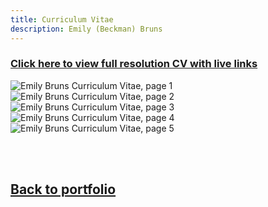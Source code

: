 ```yaml
---
title: Curriculum Vitae
description: Emily (Beckman) Bruns
---
```

### <a href="https://www.canva.com/design/DAFyGGzhjGs/W5ut61rtj2f-fwH438Ypnw/view?utm_content=DAFyGGzhjGs&utm_campaign=share_your_design&utm_medium=link&utm_source=shareyourdesignpanel#5">Click here to view full resolution CV with live links</a>

<img src="https://eb-bruns.github.io/CV/EmilyBruns_CV-1.png" alt="Emily Bruns Curriculum Vitae, page 1"/>
<img src="https://eb-bruns.github.io/CV/EmilyBruns_CV-2.png" alt="Emily Bruns Curriculum Vitae, page 2"/>
<img src="https://eb-bruns.github.io/CV/EmilyBruns_CV-3.png" alt="Emily Bruns Curriculum Vitae, page 3"/>
<img src="https://eb-bruns.github.io/CV/EmilyBruns_CV-4.png" alt="Emily Bruns Curriculum Vitae, page 4"/>
<img src="https://eb-bruns.github.io/CV/EmilyBruns_CV-5.png" alt="Emily Bruns Curriculum Vitae, page 5"/>

<br><br>
## <a href="https://eb-bruns.github.io">Back to portfolio</a>
